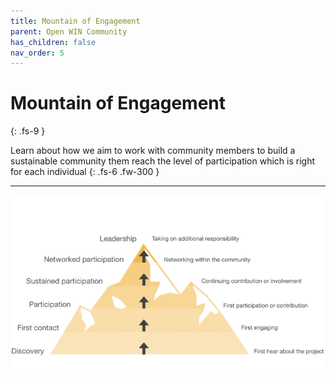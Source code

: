 ```yaml
---
title: Mountain of Engagement
parent: Open WIN Community
has_children: false
nav_order: 5
---
```



# Mountain of Engagement
{: .fs-9 }

Learn about how we aim to work with community members to build a sustainable community them reach the level of participation which is right for each individual
{: .fs-6 .fw-300 }

---



![mountain-of-engagement](../img/img-m-o-e.png)

